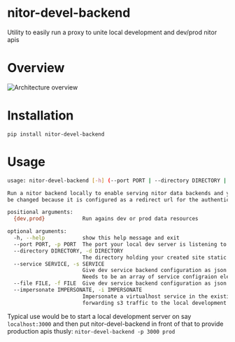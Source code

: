 # nitor-devel-backend

Utility to easily run a proxy to unite local development and dev/prod nitor apis

# Overview

![Architecture overview](nitor-devel-backend.png)

# Installation

`pip install nitor-devel-backend`

# Usage

```bash
usage: nitor-devel-backend [-h] (--port PORT | --directory DIRECTORY | --service SERVICE | --file FILE) [--impersonate IMPERSONATE] {dev,prod}

Run a nitor backend locally to enable serving nitor data backends and your development server resources from the same port. Proxy is available on https://localhost:8443 and can not
be changed because it is configured as a redirect url for the authentication provider.

positional arguments:
  {dev,prod}            Run agains dev or prod data resources

optional arguments:
  -h, --help            show this help message and exit
  --port PORT, -p PORT  The port your local dev server is listening to
  --directory DIRECTORY, -d DIRECTORY
                        The directory holding your created site static artifacts
  --service SERVICE, -s SERVICE
                        Give dev service backend configuration as json on the command line in case you want to for example mix a local dynamic server with local static resources.
                        Needs to be an array of service configraion elements. See https://github.com/NitorCreations/nitor-backend for available services.
  --file FILE, -f FILE  Give dev service backend configuration as json in a file. See above.
  --impersonate IMPERSONATE, -i IMPERSONATE
                        Impersonate a virtualhost service in the existing configuration by forwarding any proxy subservices with the target in the internal ALB to the ssh tunnel and
                        forwarding s3 traffic to the local development backend.
```

Typical use would be to start a local development server on say `localhost:3000` and then put nitor-devel-backend in front of that to provide production apis thusly:
`nitor-devel-backend -p 3000 prod`

